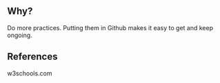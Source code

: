 ## Why?

Do more practices. Putting them in Github makes it easy to get and keep ongoing.

## References

w3schools.com
